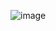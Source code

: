 ![image](https://github.com/Thiagolpu/Projeto-DDRRONE--IMAGENS-AEREAS/assets/105255490/cf2c2677-0c22-429a-bec4-a4a75fd395ed)
